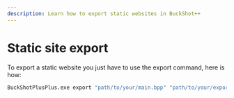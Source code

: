 ```yaml
---
description: Learn how to export static websites in BuckShot++
---
```


# Static site export

To export a static website you just have to use the export command, here is how:

```sh
BuckShotPlusPlus.exe export "path/to/your/main.bpp" "path/to/your/export/folder"
```
